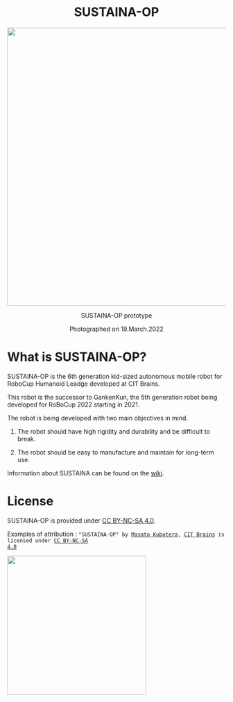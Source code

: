 <h1 align="center">SUSTAINA-OP</h1>

<p align="center">
  
  <img src="https://user-images.githubusercontent.com/53966390/172021838-eb6a5b7e-46d2-4717-8658-4c5b5a77cd64.JPG" width="640px">
</P>

<p align="center">
  SUSTAINA-OP prototype
</P>

<p align="center">
  Photographed on 19.March.2022
</P>

<h1>What is SUSTAINA-OP?</h1>

SUSTAINA-OP is the 6th generation kid-sized autonomous mobile robot for RoboCup Humanoid Leadge developed at CIT Brains.

This robot is the successor to GankenKun, the 5th generation robot being developed for RoBoCup 2022 starting in 2021.

The robot is being developed with two main objectives in mind.

1. The robot should have high rigidity and durability and be difficult to break.

2. The robot should be easy to manufacture and maintain for long-term use.

Information about SUSTAINA can be found on the [wiki](https://github.com/citbrains/SUSTAINA-OP/wiki).

<h1>License</h1>

SUSTAINA-OP is provided under [CC BY-NC-SA 4.0](https://creativecommons.org/licenses/by-nc-sa/4.0/).

Examples of attribution : <code>"SUSTAINA-OP" by [Masato Kubotera](https://github.com/MasatoKubotera), [CIT Brains](https://github.com/citbrains) is licensed under [CC BY-NC-SA 4.0](https://creativecommons.org/licenses/by-nc-sa/4.0/)</code>

<img src="https://mirrors.creativecommons.org/presskit/buttons/88x31/png/by-nc-sa.png" width="320px">
